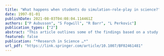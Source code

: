 ```yaml
---
title: "What happens when students do simulation-role-play in science?"
date: 1997-01-01
publishDate: 2021-08-03T04:08:04.114461Z
authors: ["P Aubusson", "S Fogwill", "R Barr", "L Perkovic"]
publication_types: ["2"]
abstract: "This article outlines some of the findings based on a study by three teachers and a university academic of role play in the teachers' classes. The study focuses on the results of role plays undertaken with students in mixed ability classes from three high schools in New South …"
featured: false
publication: "*Research in Science …*"
url_pdf: "https://link.springer.com/article/10.1007/BF02461481"
---
```


